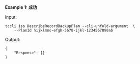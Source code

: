 **Example 1: 成功**

 

Input: 

```
tccli iss DescribeRecordBackupPlan --cli-unfold-argument  \
    --PlanId hijklmno-efgh-5678-ijkl-1234567890ab
```

Output: 
```
{
    "Response": {}
}
```


